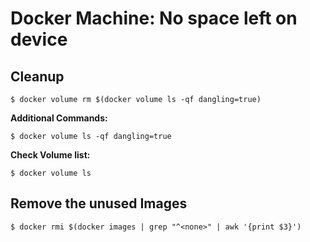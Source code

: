 # Docker Machine: No space left on device

## Cleanup

```
$ docker volume rm $(docker volume ls -qf dangling=true)
```

**Additional Commands:**

```
$ docker volume ls -qf dangling=true
```

**Check Volume list:**
```
$ docker volume ls
```

## Remove the unused Images
```
$ docker rmi $(docker images | grep "^<none>" | awk '{print $3}')
```
